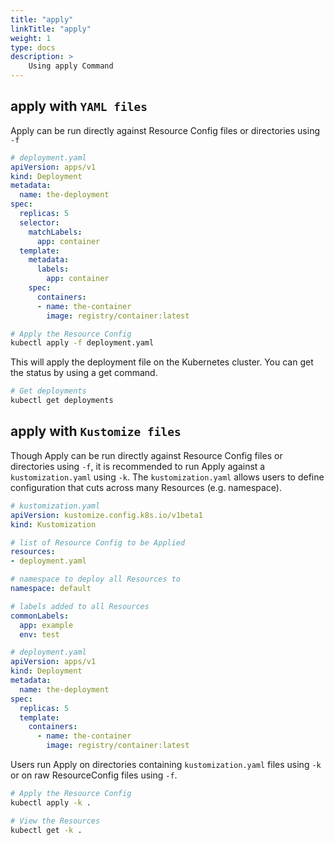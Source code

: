 ```yaml
---
title: "apply"
linkTitle: "apply"
weight: 1
type: docs
description: >
    Using apply Command
---
```


## apply with `YAML files`

Apply can be run directly against Resource Config files or directories using `-f`

```yaml
# deployment.yaml
apiVersion: apps/v1
kind: Deployment
metadata:
  name: the-deployment
spec:
  replicas: 5
  selector:
    matchLabels:
      app: container
  template:
    metadata:
      labels:
        app: container
    spec:
      containers:
      - name: the-container
        image: registry/container:latest
```

```bash
# Apply the Resource Config
kubectl apply -f deployment.yaml
```

This will apply the deployment file on the Kubernetes cluster. You can get the status by using a get command.

```bash
# Get deployments
kubectl get deployments
```

## apply with `Kustomize files`

Though Apply can be run directly against Resource Config files or directories using `-f`, it is recommended
to run Apply against a `kustomization.yaml` using `-k`.  The `kustomization.yaml` allows users to define
configuration that cuts across many Resources (e.g. namespace).

```yaml
# kustomization.yaml
apiVersion: kustomize.config.k8s.io/v1beta1
kind: Kustomization

# list of Resource Config to be Applied
resources:
- deployment.yaml

# namespace to deploy all Resources to
namespace: default

# labels added to all Resources
commonLabels:
  app: example
  env: test
```

```yaml
# deployment.yaml
apiVersion: apps/v1
kind: Deployment
metadata:
  name: the-deployment
spec:
  replicas: 5
  template:
    containers:
      - name: the-container
        image: registry/container:latest
```

Users run Apply on directories containing `kustomization.yaml` files using `-k` or on raw
ResourceConfig files using `-f`.

```bash
# Apply the Resource Config
kubectl apply -k .

# View the Resources
kubectl get -k .
```
